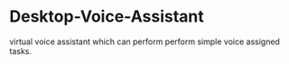 # Desktop-Voice-Assistant
virtual voice assistant which can perform perform simple voice assigned tasks.
